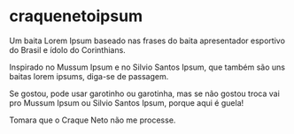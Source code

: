 # craquenetoipsum

Um baita Lorem Ipsum baseado nas frases do baita apresentador esportivo do Brasil e ídolo do Corinthians.

Inspirado no Mussum Ipsum e no Silvio Santos Ipsum, que também são uns baitas lorem ipsums, diga-se de passagem.

Se gostou, pode usar garotinho ou garotinha, mas se não gostou troca vai pro Mussum Ipsum ou Silvio Santos Ipsum, porque aqui é guela!

Tomara que o Craque Neto não me processe.